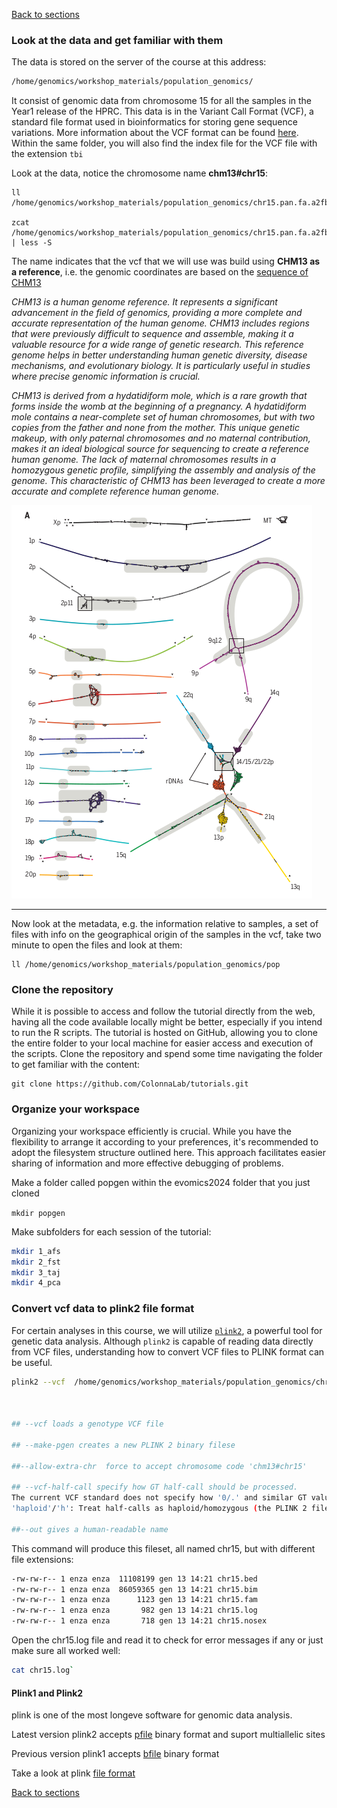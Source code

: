 [Back to sections](/#tutorial-sections)

### Look at the data and get familiar with them 
The data is stored on the server of the course at this address: 
```bash
/home/genomics/workshop_materials/population_genomics/
```
It consist of genomic data from chromosome 15 for all the samples in the Year1 release of the HPRC. This data is in the Variant Call Format (VCF), a standard file format used in bioinformatics for storing gene sequence variations. More information about the VCF format can be found [here](https://en.wikipedia.org/wiki/Variant_Call_Format). Within the same folder, you will also find the index file for the VCF file with the extension `tbi`


Look at the data, notice the chromosome name **chm13#chr15**:  

```
ll /home/genomics/workshop_materials/population_genomics/chr15.pan.fa.a2fb268.4030258.6a1ecc2.smooth.reliable.vcf.gz

zcat /home/genomics/workshop_materials/population_genomics/chr15.pan.fa.a2fb268.4030258.6a1ecc2.smooth.reliable.vcf.gz | less -S 
```
The name indicates that the vcf that we will use was build using **CHM13 as a reference**, i.e. the genomic coordinates are based on the [sequence of CHM13](https://www.science.org/doi/10.1126/science.abj6987) 

_CHM13 is a human genome reference. It represents a significant advancement in the field of genomics, providing a more complete and accurate representation of the human genome. CHM13 includes regions that were previously difficult to sequence and assemble, making it a valuable resource for a wide range of genetic research. This reference genome helps in better understanding human genetic diversity, disease mechanisms, and evolutionary biology. It is particularly useful in studies where precise genomic information is crucial._

_CHM13 is derived from a hydatidiform mole, which is a rare growth that forms inside the womb at the beginning of a pregnancy. A hydatidiform mole contains a near-complete set of human chromosomes, but with two copies from the father and none from the mother. This unique genetic makeup, with only paternal chromosomes and no maternal contribution, makes it an ideal biological source for sequencing to create a reference human genome. The lack of maternal chromosomes results in a homozygous genetic profile, simplifying the assembly and analysis of the genome. This characteristic of CHM13 has been leveraged to create a more accurate and complete reference human genome._

![chm13](../img/chm13.png)

***
Now look at the metadata, e.g. the information relative to samples, a set of files with info on the geographical origin of the samples in the vcf, take two minute to open the files and look at them: 

```
ll /home/genomics/workshop_materials/population_genomics/pop 
```

### Clone the repository 
While it is possible to access and follow the tutorial directly from the web, having all the code available locally might be better, especially if you intend to run the R scripts. The tutorial is hosted on GitHub, allowing you to clone the entire folder to your local machine for easier access and execution of the scripts. Clone the repository and spend some time navigating the folder to get familiar with the content:  

```
git clone https://github.com/ColonnaLab/tutorials.git

``` 


### Organize your workspace 

Organizing your workspace efficiently is crucial. While you have the flexibility to arrange it according to your preferences, it's recommended to adopt the filesystem structure outlined here. This approach facilitates easier sharing of information and more effective debugging of problems.

Make a folder called popgen within the evomics2024 folder that you just cloned 

`mkdir popgen`

Make subfolders for each session of the tutorial: 

```bash
mkdir 1_afs 
mkdir 2_fst 
mkdir 3_taj 
mkdir 4_pca 
```


### Convert vcf data to plink2 file format  
For certain analyses in this course, we will utilize  [`plink2`](https://www.cog-genomics.org/plink/2.0/), a powerful tool for genetic data analysis. Although `plink2` is capable of reading data directly from VCF files, understanding how to convert VCF files to PLINK format can be useful.

```bash
plink2 --vcf  /home/genomics/workshop_materials/population_genomics/chr15.pan.fa.a2fb268.4030258.6a1ecc2.smooth.reliable.vcf.gz --make-pgen --allow-extra-chr --vcf-half-call m --out chr15 



## --vcf loads a genotype VCF file

## --make-pgen creates a new PLINK 2 binary filese

##--allow-extra-chr  force to accept chromosome code 'chm13#chr15'

## --vcf-half-call specify how GT half-call should be processed.
The current VCF standard does not specify how '0/.' and similar GT values should be interpreted. By default (mode 'error'/'e'), PLINK errors out and reports the line number of the anomaly. Should the half-call be intentional, though (this can be the case with Complete Genomics data), you can request the following other modes:
'haploid'/'h': Treat half-calls as haploid/homozygous (the PLINK 2 file format does not distinguish between the two) 'missing'/'m': Treat half-calls as missing.

##--out gives a human-readable name 
```

This command will produce this fileset, all named chr15, but with different file extensions: 
```bash
-rw-rw-r-- 1 enza enza  11108199 gen 13 14:21 chr15.bed
-rw-rw-r-- 1 enza enza  86059365 gen 13 14:21 chr15.bim
-rw-rw-r-- 1 enza enza      1123 gen 13 14:21 chr15.fam
-rw-rw-r-- 1 enza enza       982 gen 13 14:21 chr15.log
-rw-rw-r-- 1 enza enza       718 gen 13 14:21 chr15.nosex
```

Open the chr15.log file and read it to check for error messages if any or just make sure all worked well: 
```bash
cat chr15.log`
```

#### Plink1 and Plink2 
plink is one of the most longeve software for genomic data analysis. 

Latest version plink2 accepts [pfile](https://www.cog-genomics.org/plink/2.0/input#pgen) binary format and suport multiallelic sites

Previous version plink1 accepts [bfile](https://www.cog-genomics.org/plink/2.0/input#bed) binary format 

Take a look at plink [file format](https://www.cog-genomics.org/plink/2.0/formats)

[Back to sections](#tutorialsections)

